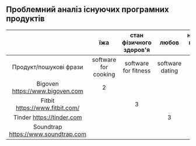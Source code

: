 ## Проблемний аналіз існуючих програмних продуктів
||їжа|стан фізичного здоров'я|любов|написання музичних творів|Тип ліцензії|Приклад пошукового рядка|
|:-----:|:---------:|:----------:|:------:|:----------:|:-----:|:-----:|
|Продукт/пошукові фрази|software for cooking|software for fitness|software dating|software for music generator||
|Bigoven https://www.bigoven.com|2|||FreeWare||Cooking|
|Fitbit https://www.fitbit.com/||3|||Shareware|Health/fitness|
|Tinder https://tinder.com|||3||Shareware|Dating|
|Soundtrap https://www.soundtrap.com||||3|FreeWare|Sound generator|

